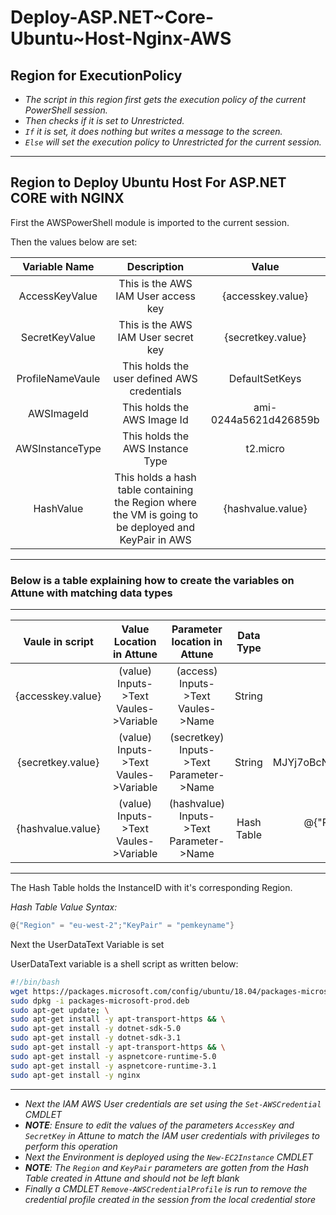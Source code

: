 # Deploy-ASP.NET\~Core-Ubuntu\~Host-Nginx-AWS

## Region for ExecutionPolicy

- *The script in this region first gets the execution policy of the current PowerShell session.*
- *Then checks if it is set to Unrestricted.*
- *`If` it is set, it does nothing but writes a message to the screen.*
- *`Else` will set the execution policy to Unrestricted for the current session.*

---

## Region to Deploy Ubuntu Host For ASP.NET CORE with NGINX

First the AWSPowerShell module is imported to the current session.

Then the values below are set:

| Variable Name | Description | Value |
| :----: | :----: | :---: |
| AccessKeyValue | This is the AWS IAM User access key | {accesskey.value} |
| SecretKeyValue | This is the AWS IAM User secret key | {secretkey.value} |
| ProfileNameVaule | This holds the user defined AWS credentials | DefaultSetKeys |
| AWSImageId | This holds the AWS Image Id | ami-0244a5621d426859b |
| AWSInstanceType | This holds the AWS Instance Type | t2.micro |
| HashValue | This holds a hash table containing the Region where the VM is going to be deployed and KeyPair in AWS | {hashvalue.value} |

---

### Below is a table explaining how to create the variables on Attune with matching data types

---

| Vaule in script | Value Location in Attune | Parameter location in Attune| Data Type | Example |
| :----: | :---: | :---: | :---: | :---: |
| {accesskey.value} | (value) Inputs->Text Vaules->Variable | (access) Inputs->Text Vaules->Name | String | HKOPUHIVJOQQN3YNLCIL |
| {secretkey.value} | (value) Inputs->Text Vaules->Variable | (secretkey) Inputs->Text Parameter->Name | String | MJYj7oBcNMTe+R+TTIWdQqXLYcttQ8IOwh1O9zH5 |
| {hashvalue.value} | (value) Inputs->Text Vaules->Variable | (hashvalue) Inputs->Text Parameter->Name | Hash Table | @{"Region" = "eu-west-2";"KeyPair" = "pemkeyname"} |

---

The Hash Table holds the InstanceID with it's corresponding Region.

*Hash Table Value Syntax:*

```powershell
@{"Region" = "eu-west-2";"KeyPair" = "pemkeyname"}
```

Next the UserDataText Variable is set

UserDataText variable is a shell script as written below:

```bash
#!/bin/bash
wget https://packages.microsoft.com/config/ubuntu/18.04/packages-microsoft-prod.deb -O packages-microsoft-prod.deb
sudo dpkg -i packages-microsoft-prod.deb
sudo apt-get update; \
sudo apt-get install -y apt-transport-https && \
sudo apt-get install -y dotnet-sdk-5.0
sudo apt-get install -y dotnet-sdk-3.1
sudo apt-get install -y apt-transport-https && \
sudo apt-get install -y aspnetcore-runtime-5.0
sudo apt-get install -y aspnetcore-runtime-3.1
sudo apt-get install -y nginx
```

---

- *Next the IAM AWS User credentials are set using the `Set-AWSCredential` CMDLET*
- *__NOTE__: Ensure to edit the values of the parameters `AccessKey` and `SecretKey` in Attune to match the IAM user credentials with privileges to perform this operation*
- *Next the Environment is deployed using the `New-EC2Instance` CMDLET*
- *__NOTE__: The `Region` and `KeyPair` parameters are gotten from the Hash Table created in Attune and should not be left blank*
- *Finally a CMDLET `Remove-AWSCredentialProfile` is run to remove the credential profile created in the session from the local credential store*

